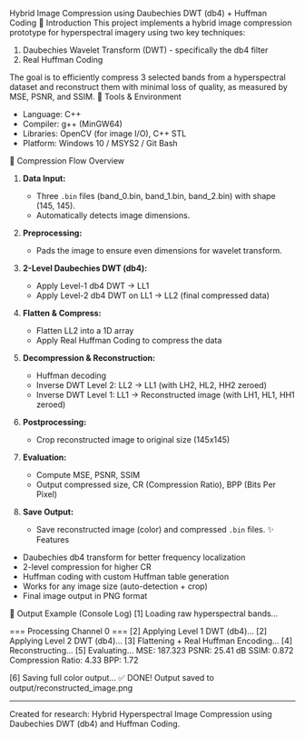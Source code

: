Hybrid Image Compression using Daubechies DWT (db4) + Huffman Coding
📌 Introduction
This project implements a hybrid image compression prototype for hyperspectral imagery using two key techniques:

1. Daubechies Wavelet Transform (DWT) - specifically the db4 filter
2. Real Huffman Coding

The goal is to efficiently compress 3 selected bands from a hyperspectral dataset and reconstruct them with minimal loss of quality, as measured by MSE, PSNR, and SSIM.
🧰 Tools & Environment
- Language: C++
- Compiler: g++ (MinGW64)
- Libraries: OpenCV (for image I/O), C++ STL
- Platform: Windows 10 / MSYS2 / Git Bash

🔁 Compression Flow Overview
1. **Data Input:**
   - Three `.bin` files (band_0.bin, band_1.bin, band_2.bin) with shape (145, 145).
   - Automatically detects image dimensions.

2. **Preprocessing:**
   - Pads the image to ensure even dimensions for wavelet transform.

3. **2-Level Daubechies DWT (db4):**
   - Apply Level-1 db4 DWT → LL1
   - Apply Level-2 db4 DWT on LL1 → LL2 (final compressed data)

4. **Flatten & Compress:**
   - Flatten LL2 into a 1D array
   - Apply Real Huffman Coding to compress the data

5. **Decompression & Reconstruction:**
   - Huffman decoding
   - Inverse DWT Level 2: LL2 → LL1 (with LH2, HL2, HH2 zeroed)
   - Inverse DWT Level 1: LL1 → Reconstructed image (with LH1, HL1, HH1 zeroed)

6. **Postprocessing:**
   - Crop reconstructed image to original size (145x145)

7. **Evaluation:**
   - Compute MSE, PSNR, SSIM
   - Output compressed size, CR (Compression Ratio), BPP (Bits Per Pixel)

8. **Save Output:**
   - Save reconstructed image (color) and compressed `.bin` files.
✨ Features
- Daubechies db4 transform for better frequency localization
- 2-level compression for higher CR
- Huffman coding with custom Huffman table generation
- Works for any image size (auto-detection + crop)
- Final image output in PNG format

🧪 Output Example (Console Log)
[1] Loading raw hyperspectral bands...

=== Processing Channel 0 ===
[2] Applying Level 1 DWT (db4)...
[2] Applying Level 2 DWT (db4)...
[3] Flattening + Real Huffman Encoding...
[4] Reconstructing...
[5] Evaluating...
MSE: 187.323
PSNR: 25.41 dB
SSIM: 0.872
Compression Ratio: 4.33
BPP: 1.72

[6] Saving full color output...
✅ DONE! Output saved to output/reconstructed_image.png

---

Created for research: Hybrid Hyperspectral Image Compression using Daubechies DWT (db4) and Huffman Coding.
